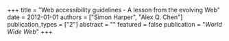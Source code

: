 +++
title = "Web accessibility guidelines - A lesson from the evolving Web"
date = 2012-01-01
authors = ["Simon Harper", "Alex Q. Chen"]
publication_types = ["2"]
abstract = ""
featured = false
publication = "*World Wide Web*"
+++


